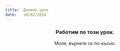 ```yaml
---
title:  Дневен урок
date:   18/02/2018
---
```


### <center>Работим по този урок.</center>
<center>Моля, върнете се по-късно.</center>